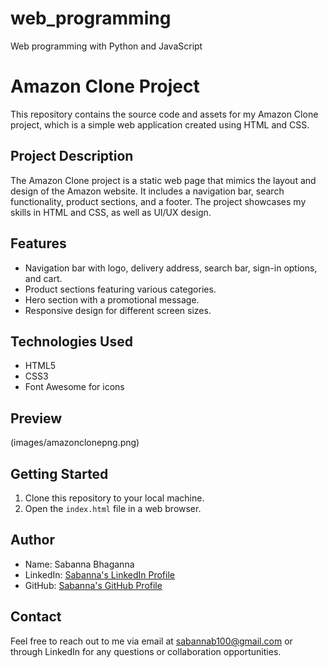 # web_programming
Web programming with Python and JavaScript
# Amazon Clone Project

This repository contains the source code and assets for my Amazon Clone project, which is a simple web application created using HTML and CSS.

## Project Description

The Amazon Clone project is a static web page that mimics the layout and design of the Amazon website. It includes a navigation bar, search functionality, product sections, and a footer. The project showcases my skills in HTML and CSS, as well as UI/UX design.

## Features

- Navigation bar with logo, delivery address, search bar, sign-in options, and cart.
- Product sections featuring various categories.
- Hero section with a promotional message.
- Responsive design for different screen sizes.

## Technologies Used

- HTML5
- CSS3
- Font Awesome for icons

## Preview

(images/amazonclonepng.png)

## Getting Started

1. Clone this repository to your local machine.
2. Open the `index.html` file in a web browser.

## Author

- Name: Sabanna Bhaganna
- LinkedIn: [Sabanna's LinkedIn Profile](https://www.linkedin.com/in/sabanna-bhaganna-652a81171/)
- GitHub: [Sabanna's GitHub Profile](https://github.com/Sabu100)

## Contact

Feel free to reach out to me via email at sabannab100@gmail.com or through LinkedIn for any questions or collaboration opportunities.

